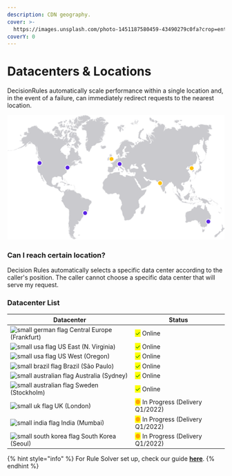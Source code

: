 ```yaml
---
description: CDN geography.
cover: >-
  https://images.unsplash.com/photo-1451187580459-43490279c0fa?crop=entropy&cs=srgb&fm=jpg&ixid=MnwxOTcwMjR8MHwxfHNlYXJjaHwxfHxnbG9iZXxlbnwwfHx8fDE2MzkxNTA0MzI&ixlib=rb-1.2.1&q=85
coverY: 0
---
```


# Datacenters & Locations

DecisionRules automatically scale performance within a single location and, in the event of a failure, can immediately redirect requests to the nearest location.

![DecisionRules data centers](<../.gitbook/assets/image (190).png>)

### Can I reach certain location?

Decision Rules automatically selects a specific data center according to the caller's position. The caller cannot choose a specific data center that will serve my request.

### Datacenter List

| Datacenter                                                                                               | Status                                                              |
| -------------------------------------------------------------------------------------------------------- | ------------------------------------------------------------------- |
| ![small german flag](https://decisionrules.io/assets/img/flags/germany.png) Central Europe (Frankfurt)   | <mark style="color:green;">✓</mark> Online                          |
| ![small usa flag](https://decisionrules.io/assets/img/flags/united-states.png) US East (N. Virginia)     | <mark style="color:green;">✓</mark> Online                          |
| ![small usa flag](https://decisionrules.io/assets/img/flags/united-states.png) US West (Oregon)          | <mark style="color:green;">✓</mark> Online                          |
| ![small brazil flag](https://decisionrules.io/assets/img/flags/brazil.png) Brazil (São Paulo)            | <mark style="color:green;">✓</mark> Online                          |
| ![small australian flag](https://decisionrules.io/assets/img/flags/australia.png) Australia (Sydney)     | <mark style="color:green;">✓</mark> Online                          |
| ![small australian flag](https://decisionrules.io/assets/img/flags/australia.png) Sweden (Stockholm)     | <mark style="color:green;">✓</mark> Online                          |
| ![small uk flag](https://decisionrules.io/assets/img/flags/united-kingdom.png) UK (London)               | <mark style="color:orange;">●</mark> In Progress (Delivery Q1/2022) |
| ![small india flag](https://decisionrules.io/assets/img/flags/india.png) India (Mumbai)                  | <mark style="color:orange;">●</mark> In Progress (Delivery Q1/2022) |
| ![small south korea flag](https://decisionrules.io/assets/img/flags/south-korea.png) South Korea (Seoul) | <mark style="color:orange;">●</mark> In Progress (Delivery Q1/2022) |

{% hint style="info" %}
For Rule Solver set up, check our guide [**here**](rule-solver-api.md).
{% endhint %}
